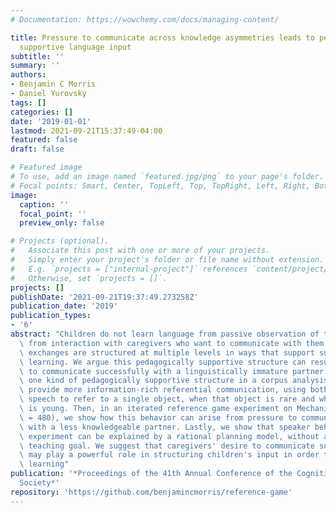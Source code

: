```yaml
---
# Documentation: https://wowchemy.com/docs/managing-content/

title: Pressure to communicate across knowledge asymmetries leads to pedagogically
  supportive language input
subtitle: ''
summary: ''
authors:
- Benjamin C Morris
- Daniel Yurovsky
tags: []
categories: []
date: '2019-01-01'
lastmod: 2021-09-21T15:37:49-04:00
featured: false
draft: false

# Featured image
# To use, add an image named `featured.jpg/png` to your page's folder.
# Focal points: Smart, Center, TopLeft, Top, TopRight, Left, Right, BottomLeft, Bottom, BottomRight.
image:
  caption: ''
  focal_point: ''
  preview_only: false

# Projects (optional).
#   Associate this post with one or more of your projects.
#   Simply enter your project's folder or file name without extension.
#   E.g. `projects = ["internal-project"]` references `content/project/deep-learning/index.md`.
#   Otherwise, set `projects = []`.
projects: []
publishDate: '2021-09-21T19:37:49.273258Z'
publication_date: '2019'
publication_types:
- '6'
abstract: "Children do not learn language from passive observation of the world, but\
  \ from interaction with caregivers who want to communicate with them. These communicative\
  \ exchanges are structured at multiple levels in ways that support support language\
  \ learning. We argue this pedagogically supportive structure can result from pressure\
  \ to communicate successfully with a linguistically immature partner. We first characterize\
  \ one kind of pedagogically supportive structure in a corpus analysis: caregivers\
  \ provide more information-rich referential communication, using both gesture and\
  \ speech to refer to a single object, when that object is rare and when their child\
  \ is young. Then, in an iterated reference game experiment on Mechanical Turk (n\
  \ = 480), we show how this behavior can arise from pressure to communicate successfully\
  \ with a less knowledgeable partner. Lastly, we show that speaker behavior in our\
  \ experiment can be explained by a rational planning model, without any explicit\
  \ teaching goal. We suggest that caregivers' desire to communicate successfully\
  \ may play a powerful role in structuring children's input in order to support language\
  \ learning"
publication: '*Proceedings of the 41th Annual Conference of the Cognitive Science
  Society*'
repository: 'https://github.com/benjamincmorris/reference-game'
---
```

